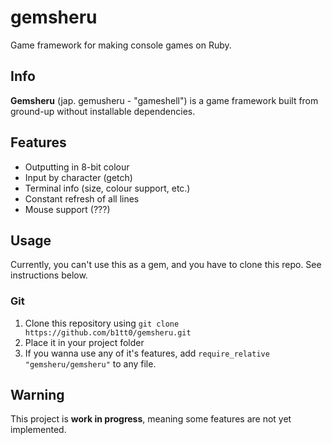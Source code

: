 # gemsheru
Game framework for making console games on Ruby.

## Info
**Gemsheru** (jap. gemusheru - "gameshell") is a game framework built from ground-up without installable dependencies.

## Features
* Outputting in 8-bit colour
* Input by character (getch)
* Terminal info (size, colour support, etc.)
* Constant refresh of all lines
* Mouse support (???)

## Usage
Currently, you can't use this as a gem, and you have to clone this repo. See instructions below.
### Git
1. Clone this repository using `git clone https://github.com/b1tt0/gemsheru.git`
2. Place it in your project folder
3. If you wanna use any of it's features, add `require_relative "gemsheru/gemsheru"` to any file.

## Warning
This project is **work in progress**, meaning some features are not yet implemented.
